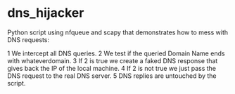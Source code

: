 # dns_hijacker
Python script using nfqueue and scapy that demonstrates how to mess with DNS requests:

1 We intercept all DNS queries.
2 We test if the queried Domain Name ends with whateverdomain.
3 If 2 is true we create a faked DNS response that gives back the IP of the local machine.
4 If 2 is not true we just pass the DNS request to the real DNS server.
5 DNS replies are untouched by the script.
